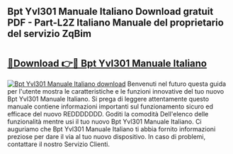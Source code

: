 ## Bpt Yvl301 Manuale Italiano Download gratuit PDF - Part-L2Z Italiano Manuale del proprietario del servizio ZqBim

# <h2><a href="http://dfdvxa3.blite.top/?on=Bpt+Yvl301+Manuale+Italiano">🔗Download 👉🔴 Bpt Yvl301 Manuale Italiano</a></h2>

[![Bpt Yvl301 Manuale Italiano download](https://i.imgur.com/lujVjoI.png)](http://dfdvxa3.blite.top/?on=Bpt+Yvl301+Manuale+Italiano)
Benvenuti nel futuro questa guida per l'utente mostra le caratteristiche e le funzioni innovative del tuo nuovo Bpt Yvl301 Manuale Italiano. Si prega di leggere attentamente questo manuale contiene informazioni importanti sul funzionamento sicuro ed efficace del nuovo REDDDDDDD. Goditi la comodità Dell'elenco delle funzionalità mentre usi il tuo nuovo Bpt Yvl301 Manuale Italiano. Ci auguriamo che Bpt Yvl301 Manuale Italiano ti abbia fornito informazioni preziose per dare il via al tuo nuovo dispositivo. In caso di problemi, contattare il nostro Servizio Clienti.
